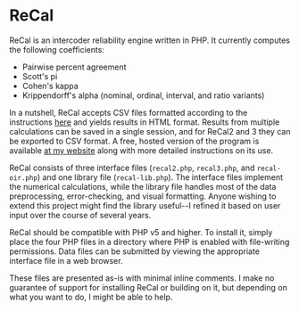 # ReCal

ReCal is an intercoder reliability engine written in PHP. It currently computes the following coefficients:

* Pairwise percent agreement
* Scott's pi
* Cohen's kappa
* Krippendorff's alpha (nominal, ordinal, interval, and ratio variants)

In a nutshell, ReCal accepts CSV files formatted according to the instructions [here](http://dfreelon.org/utils/recalfront/recal2/) and yields results in HTML format. Results from multiple calculations can be saved in a single session, and for ReCal2 and 3 they can be exported to CSV format. A free, hosted version of the program is available [at my website](http://dfreelon.org/utils/recalfront/) along with more detailed instructions on its use.

ReCal consists of three interface files (```recal2.php```, ```recal3.php```, and ```recal-oir.php```) and one library file (```recal-lib.php```). The interface files implement the numerical calculations, while the library file handles most of the data preprocessing, error-checking, and visual formatting. Anyone wishing to extend this project might find the library useful--I refined it based on user input over the course of several years.

ReCal should be compatible with PHP v5 and higher. To install it, simply place the four PHP files in a directory where PHP is enabled with file-writing permissions. Data files can be submitted by viewing the appropriate interface file in a web browser.

These files are presented as-is with minimal inline comments. I make no guarantee of support for installing ReCal or building on it, but depending on what you want to do, I might be able to help.
